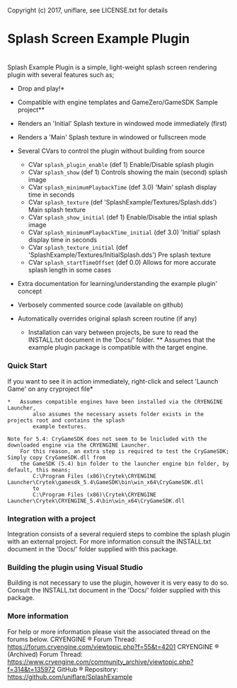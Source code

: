 Copyright (c) 2017, uniflare, see LICENSE.txt for details
# Splash Screen Example Plugin
#
 Splash Example Plugin is a simple, light-weight splash screen rendering plugin with several features such as;
  - Drop and play!*
  - Compatible with engine templates and GameZero/GameSDK Sample project**
  - Renders an 'Initial' Splash texture in windowed mode immediately (first)
  - Renders a 'Main' Splash texture in windowed or fullscreen mode
  - Several CVars to control the plugin without building from source
    - CVar `splash_plugin_enable` (def 1) Enable/Disable splash plugin
    - CVar `splash_show` (def 1) Controls showing the main (second) splash image
    - CVar `splash_minimumPlaybackTime` (def 3.0) 'Main' splash display time in seconds
    - CVar `splash_texture` (def 'SplashExample/Textures/Splash.dds') Main splash texture
    - CVar `splash_show_initial` (def 1) Enable/Disable the intial splash image
    - CVar `splash_minimumPlaybackTime_initial` (def 3.0) 'Initial' splash display time in seconds
    - CVar `splash_texture_initial` (def 'SplashExample/Textures/InitialSplash.dds') Pre splash texture
    - CVar `splash_startTimeOffset` (def 0.0) Allows for more accurate splash length in some cases
  - Extra documentation for learning/understanding the example plugin' concept
  - Verbosely commented source code (available on github)
  - Automatically overrides original splash screen routine (if any)
  
    *   Installation can vary between projects, be sure to read the INSTALL.txt document in the 'Docs/' folder.
    **  Assumes that the example plugin package is compatible with the target engine.

### Quick Start
If you want to see it in action immediately, right-click and select 'Launch Game' on any cryproject file*
	
    *   Assumes compatible engines have been installed via the CRYENGINE Launcher,
	        also assumes the necessary assets folder exists in the projects root and contains the splash 
			example textures.
			
	Note for 5.4: CryGameSDK does not seem to be lnicluded with the downloaded engine via the CRYENGINE Launcher.
	    For this reason, an extra step is required to test the CryGameSDK; Simply copy CryGameSDK.dll from 
		the GameSDK (5.4) bin folder to the launcher engine bin folder, by default, this means;
		    C:\Program Files (x86)\Crytek\CRYENGINE Launcher\Crytek\gamesdk_5.4\GameSDK\bin\win_x64\CryGameSDK.dll
			to
			C:\Program Files (x86)\Crytek\CRYENGINE Launcher\Crytek\CRYENGINE_5.4\bin\win_x64\CryGameSDK.dll

### Integration with a project
Integration consists of a several requierd steps to combine the splash plugin with an external project. For 
more information consult the INSTALL.txt document in the 'Docs/' folder supplied with this package.

### Building the plugin using Visual Studio
Building is not necessary to use the plugin, however it is very easy to do so.
Consult the INSTALL.txt document in the 'Docs/' folder supplied with this package.

### More information
For help or more information please visit the associated thread on the forums below.
CRYENGINE &reg; Forum Thread: https://forum.cryengine.com/viewtopic.php?f=55&t=4201
CRYENGINE &reg; (Archived) Forum Thread: https://www.cryengine.com/community_archive/viewtopic.php?f=314&t=135972
GitHub &reg; Repository: https://github.com/uniflare/SplashExample
